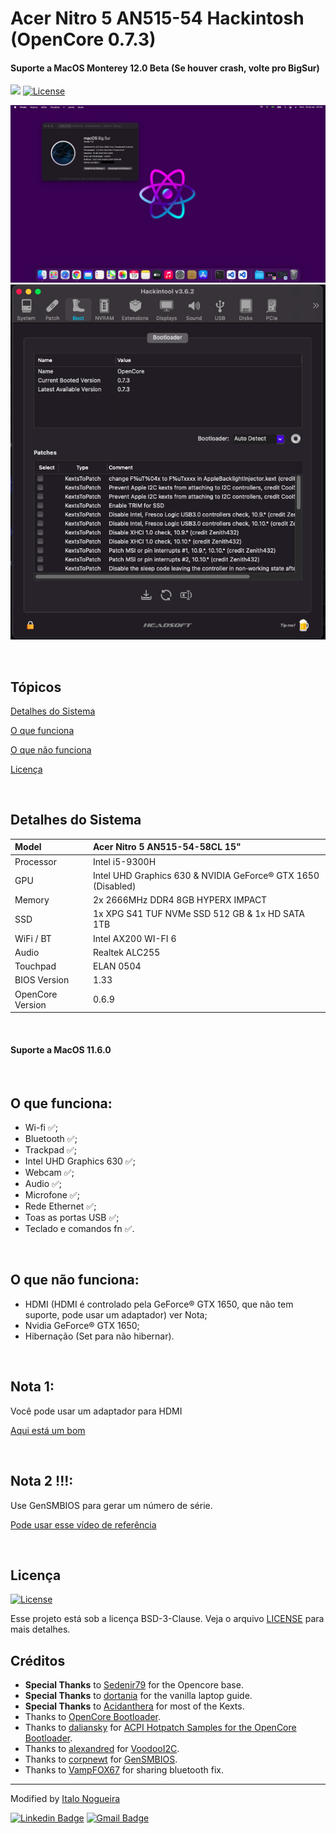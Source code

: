 # Acer Nitro 5 AN515-54 Hackintosh (OpenCore 0.7.3)

#### Suporte a MacOS Monterey 12.0 Beta (Se houver crash, volte pro BigSur)

<p>
  <img src="https://img.shields.io/badge/made%20by-ITALO%20NOGUEIRA-5429CC?style=flat-square">  
  <a href="https://opensource.org/licenses/BSD-3-Clause">
    <img alt="License" src="https://img.shields.io/badge/License-BSD%203--Clause-blue.svg">
  </a>
  
</p>

![](Images/Home.png)
![](Images/Cover.png)

<br/>

## Tópicos 

[Detalhes do Sistema](#detalhes-do-sistema)

[O que funciona](#o-que-funciona)

[O que não funciona](#o-que-não-funciona)

[Licença](#licença)

<br>

## Detalhes do Sistema

| Model            | Acer Nitro 5 AN515-54-58CL 15"                               |
| :--------------- | :----------------------------------------------------------- |
| Processor        | Intel i5-9300H                                               |
| GPU              | Intel UHD Graphics 630 & NVIDIA GeForce® GTX 1650 (Disabled) |
| Memory           | 2x 2666MHz DDR4 8GB HYPERX IMPACT                            |
| SSD              | 1x XPG S41 TUF NVMe SSD 512 GB & 1x HD SATA 1TB              |
| WiFi / BT        | Intel AX200 WI-FI 6                                          |
| Audio            | Realtek ALC255                                               |
| Touchpad         | ELAN 0504                                                    |
| BIOS Version     | 1.33                                                         |
| OpenCore Version | 0.6.9                                                        |

<br/>

#### Suporte a MacOS 11.6.0

<br/>

## O que funciona:

- Wi-fi ✅;
- Bluetooth ✅;
- Trackpad ✅;
- Intel UHD Graphics 630 ✅;
- Webcam ✅;
- Audio ✅;
- Microfone ✅;
- Rede Ethernet ✅;
- Toas as portas USB ✅;
- Teclado e comandos fn ✅.

<br/>

## O que não funciona:

- HDMI (HDMI é controlado pela GeForce® GTX 1650, que não tem suporte, pode usar um adaptador) ver Nota;
- Nvidia GeForce® GTX 1650;
- Hibernação (Set para não hibernar).

<br/>

## Nota 1:

Você pode usar um adaptador para HDMI

[Aqui está um bom](https://s.click.aliexpress.com/e/_A1hTAn)

<br/>

## Nota 2 !!!:

Use GenSMBIOS para gerar um número de série.

[Pode usar esse vídeo de referência](https://www.youtube.com/watch?v=M93oJ1UBrS4)

<br/>

## Licença
 <a href="https://opensource.org/licenses/BSD-3-Clause">
    <img alt="License" src="https://img.shields.io/badge/License-BSD%203--Clause-blue.svg">
  </a>

<br>

Esse projeto está sob a licença BSD-3-Clause. Veja o arquivo [LICENSE](/LICENSE) para mais detalhes.


## Créditos


- **Special Thanks** to [Sedenir79](https://github.com/Sedenir79) for the Opencore base.
- **Special Thanks** to [dortania](https://dortania.github.io/vanilla-laptop-guide) for the vanilla laptop guide.
- **Special Thanks** to [Acidanthera](https://github.com/acidanthera) for most of the Kexts.
- Thanks to [OpenCore Bootloader](https://https://github.com/acidanthera/OpenCorePkg).
- Thanks to [daliansky](https://github.com/daliansky) for [ACPI Hotpatch Samples for the OpenCore Bootloader](https://github.com/daliansky/OC-little).
- Thanks to [alexandred](https://github.com/alexandred) for [VoodooI2C](https://github.com/alexandred/VoodooI2C).
- Thanks to [corpnewt](https://github.com/corpnewt) for [GenSMBIOS](https://github.com/corpnewt/GenSMBIOS).
- Thanks to [VampFOX67](https://github.com/VampFOX67) for sharing bluetooth fix.


---

Modified by [Italo Nogueira](https://github.com/italo-nogueira)

[![Linkedin Badge](https://img.shields.io/badge/-Italo%20Nogueira-5429CC?style=flat-square&logo=Linkedin&logoColor=white&link=https://www.linkedin.com/in/italo-nogueira-perfil//)](https://www.linkedin.com/in/italo-nogueira-perfil//) 
[![Gmail Badge](https://img.shields.io/badge/-italogdm@gmail.com-5429CC?style=flat-square&logo=Gmail&logoColor=white&link=mailto:italogdm@gmail.com)](mailto:italogdm@gmail.com)
